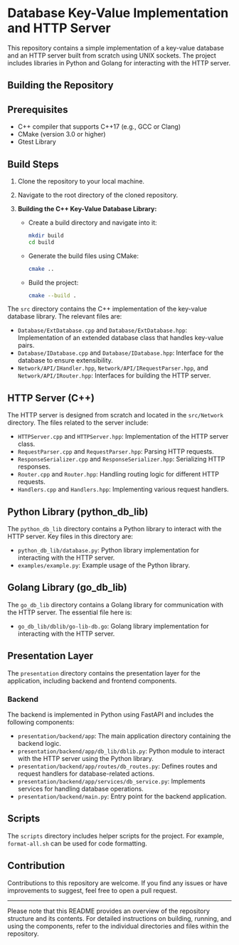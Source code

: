 # Database Key-Value Implementation and HTTP Server

This repository contains a simple implementation of a key-value database and an HTTP server built from scratch using UNIX sockets. The project includes libraries in Python and Golang for interacting with the HTTP server.


## Building the Repository

## Prerequisites
- C++ compiler that supports C++17 (e.g., GCC or Clang)
- CMake (version 3.0 or higher)
- Gtest Library

## Build Steps

1. Clone the repository to your local machine.

2. Navigate to the root directory of the cloned repository.

3. **Building the C++ Key-Value Database Library:**

   - Create a build directory and navigate into it:
     ```bash
     mkdir build
     cd build
     ```

   - Generate the build files using CMake:
     ```bash
     cmake ..
     ```

   - Build the project:
     ```bash
     cmake --build .
     ```


The `src` directory contains the C++ implementation of the key-value database library. The relevant files are:

- `Database/ExtDatabase.cpp` and `Database/ExtDatabase.hpp`: Implementation of an extended database class that handles key-value pairs.
- `Database/IDatabase.cpp` and `Database/IDatabase.hpp`: Interface for the database to ensure extensibility.
- `Network/API/IHandler.hpp`, `Network/API/IRequestParser.hpp`, and `Network/API/IRouter.hpp`: Interfaces for building the HTTP server.

## HTTP Server (C++)

The HTTP server is designed from scratch and located in the `src/Network` directory. The files related to the server include:

- `HTTPServer.cpp` and `HTTPServer.hpp`: Implementation of the HTTP server class.
- `RequestParser.cpp` and `RequestParser.hpp`: Parsing HTTP requests.
- `ResponseSerializer.cpp` and `ResponseSerializer.hpp`: Serializing HTTP responses.
- `Router.cpp` and `Router.hpp`: Handling routing logic for different HTTP requests.
- `Handlers.cpp` and `Handlers.hpp`: Implementing various request handlers.

## Python Library (python_db_lib)

The `python_db_lib` directory contains a Python library to interact with the HTTP server. Key files in this directory are:

- `python_db_lib/database.py`: Python library implementation for interacting with the HTTP server.
- `examples/example.py`: Example usage of the Python library.

## Golang Library (go_db_lib)

The `go_db_lib` directory contains a Golang library for communication with the HTTP server. The essential file here is:

- `go_db_lib/dblib/go-lib-db.go`: Golang library implementation for interacting with the HTTP server.

## Presentation Layer

The `presentation` directory contains the presentation layer for the application, including backend and frontend components.

### Backend

The backend is implemented in Python using FastAPI and includes the following components:

- `presentation/backend/app`: The main application directory containing the backend logic.
- `presentation/backend/app/db_lib/dblib.py`: Python module to interact with the HTTP server using the Python library.
- `presentation/backend/app/routes/db_routes.py`: Defines routes and request handlers for database-related actions.
- `presentation/backend/app/services/db_service.py`: Implements services for handling database operations.
- `presentation/backend/main.py`: Entry point for the backend application.

## Scripts

The `scripts` directory includes helper scripts for the project. For example, `format-all.sh` can be used for code formatting.

## Contribution

Contributions to this repository are welcome. If you find any issues or have improvements to suggest, feel free to open a pull request.

---

Please note that this README provides an overview of the repository structure and its contents. For detailed instructions on building, running, and using the components, refer to the individual directories and files within the repository.

